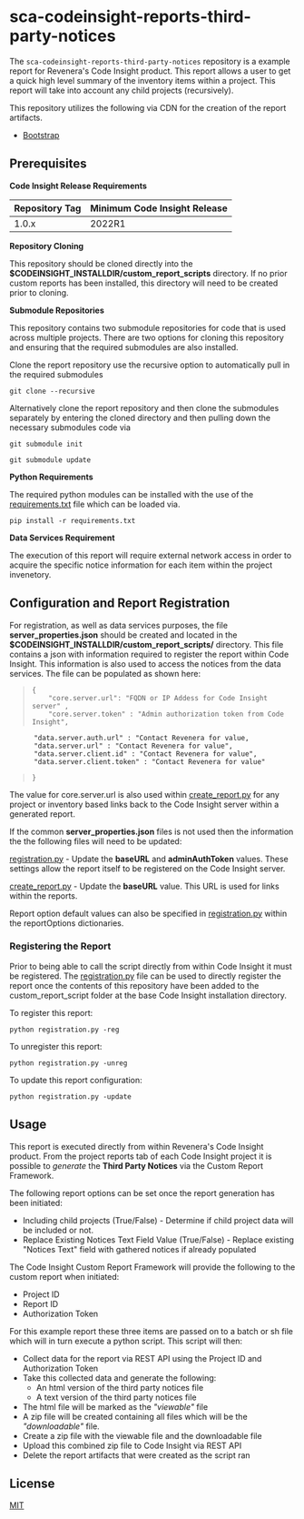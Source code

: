 # sca-codeinsight-reports-third-party-notices

The `sca-codeinsight-reports-third-party-notices` repository is a example report for Revenera's Code Insight product. This report allows a user to get a quick high level summary of the inventory items within a project. This report will take into account any child projects (recursively).

This repository utilizes the following via CDN for the creation of the report artifacts.

-  [Bootstrap](https://getbootstrap.com/)

## Prerequisites

**Code Insight Release Requirements**

|Repository Tag | Minimum Code Insight Release |
|--|--|
|1.0.x |2022R1 |

**Repository Cloning**

This repository should be cloned directly into the **$CODEINSIGHT_INSTALLDIR/custom_report_scripts** directory. If no prior custom reports has been installed, this directory will need to be created prior to cloning.

**Submodule Repositories**

This repository contains two submodule repositories for code that is used across multiple projects.  There are two options for cloning this repository and ensuring that the required submodules are also installed.

Clone the report repository use the recursive option to automatically pull in the required submodules

	git clone --recursive

 Alternatively clone the report repository and then clone the submodules separately by entering the cloned directory and then pulling down the necessary submodules code via   

	git submodule init

	git submodule update

**Python Requirements**

The required python modules can be installed with the use of the [requirements.txt](requirements.txt) file which can be loaded via.

	pip install -r requirements.txt

**Data Services Requirement**

The execution of this report will require external network access in order to acquire the specific notice information for each item within the project invenetory.  

## Configuration and Report Registration
 
For registration, as well as data services purposes, the file **server_properties.json** should be created and located in the **$CODEINSIGHT_INSTALLDIR/custom_report_scripts/** directory.  This file contains a json with information required to register the report within Code Insight.  This information is also used to access the notices from the data services.   The file can be populated as shown here:

>     {
>         "core.server.url": "FQDN or IP Addess for Code Insight server" ,
>         "core.server.token" : "Admin authorization token from Code Insight",
		  "data.server.auth.url" : "Contact Revenera for value,
		  "data.server.url" : "Contact Revenera for value",
		  "data.server.client.id" : "Contact Revenera for value",
		  "data.server.client.token" : "Contact Revenera for value"
>     }

The value for core.server.url is also used within [create_report.py](create_report.py) for any project or inventory based links back to the Code Insight server within a generated report.

If the common **server_properties.json** files is not used then the information the the following files will need to be updated:

[registration.py](registration.py)  -  Update the **baseURL** and **adminAuthToken** values. These settings allow the report itself to be registered on the Code Insight server.

[create_report.py](create_report.py)  -  Update the **baseURL** value. This URL is used for links within the reports.

Report option default values can also be specified in [registration.py](registration.py) within the reportOptions dictionaries.



### Registering the Report

Prior to being able to call the script directly from within Code Insight it must be registered. The [registration.py](registration.py) file can be used to directly register the report once the contents of this repository have been added to the custom_report_script folder at the base Code Insight installation directory.

To register this report:

	python registration.py -reg

To unregister this report:
	
	python registration.py -unreg

To update this report configuration:
	
	python registration.py -update

## Usage

This report is executed directly from within Revenera's Code Insight product. From the project reports tab of each Code Insight project it is possible to *generate* the **Third Party Notices** via the Custom Report Framework.

The following report options can be set once the report generation has been initiated:

- Including child projects (True/False) - Determine if child project data will be included or not.
- Replace Existing Notices Text Field Value (True/False) - Replace existing "Notices Text" field with gathered notices if already populated

The Code Insight Custom Report Framework will provide the following to the custom report when initiated:

- Project ID
- Report ID
- Authorization Token

For this example report these three items are passed on to a batch or sh file which will in turn execute a python script. This script will then:

- Collect data for the report via REST API using the Project ID and Authorization Token
- Take this collected data and generate the following:
  - An html version of the third party notices file
  - A text version of the third party notices file
- The html file will be marked as the *"viewable"* file
- A zip file will be created containing all files which will be the *"downloadable"* file.
- Create a zip file with the viewable file and the downloadable file
- Upload this combined zip file to Code Insight via REST API
- Delete the report artifacts that were created as the script ran

## License

[MIT](LICENSE)